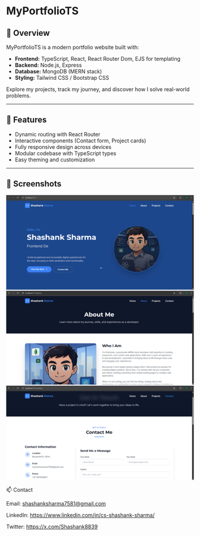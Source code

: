 # MyPortfolioTS



## 🌟 Overview

MyPortfolioTS is a modern portfolio website built with:

- **Frontend:** TypeScript, React, React Router Dom, EJS for templating
- **Backend:** Node.js, Express
- **Database:** MongoDB (MERN stack)
- **Styling:** Tailwind CSS / Bootstrap CSS

Explore my projects, track my journey, and discover how I solve real-world problems.

---

## 🚀 Features

- Dynamic routing with React Router
- Interactive components (Contact form, Project cards)
- Fully responsive design across devices
- Modular codebase with TypeScript types
- Easy theming and customization

---

## 📸 Screenshots  

![Screenshot 01](src/assets/01.png)
![Screenshot 02](src/assets/02.png)
![Screenshot 03](src/assets/03.png)                        




📫 Contact

Email: shashanksharma7581@gmail.com

LinkedIn: https://www.linkedin.com/in/cs-shashank-sharma/

Twitter: https://x.com/Shashank8839
